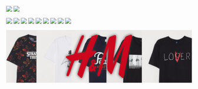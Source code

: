 [![](https://img.shields.io/badge/TS4-1.91.205.1020-green?style=for-the-badge&logo=steam)](https://store.steampowered.com/app/1222670/The_Sims_4/)
[![](https://img.shields.io/badge/Maintained-YES-green?style=for-the-badge)](#)

[![](https://img.shields.io/github/issues/locuradu/TS4-Locura-HM-TShirt-Collection?style=flat-square&label=ISSUES)](#)
[![](https://img.shields.io/github/issues-closed/locuradu/TS4-Locura-HM-TShirt-Collection?style=flat-square&label=ISSUES)](#)
[![](https://img.shields.io/github/watchers/locuradu/TS4-Locura-HM-TShirt-Collection?style=flat-square&label=WATCHERS)](#)
[![](https://img.shields.io/github/stars/locuradu/TS4-Locura-HM-TShirt-Collection?style=flat-square&label=STARS)](#)
[![](https://img.shields.io/github/forks/locuradu/TS4-Locura-HM-TShirt-Collection?style=flat-square&label=FORKS)](#)
[![](https://img.shields.io/github/commit-activity/m/locuradu/TS4-Locura-HM-TShirt-Collection?style=flat-square&label=COMMIT%20ACTIVITY)](#)
[![](https://img.shields.io/github/discussions/locuradu/TS4-Locura-HM-TShirt-Collection?label=DISCUSSIONS&style=flat-square)](#)
[![](https://img.shields.io/github/last-commit/locuradu/TS4-Locura-HM-TShirt-Collection?label=LAST%20COMMIT&style=flat-square)](#)
[![](https://img.shields.io/github/contributors/locuradu/TS4-Locura-HM-TShirt-Collection?label=CONTRIBUTORS&style=flat-square)](#)

[![](source/images/banner.png?raw=true)](#)
